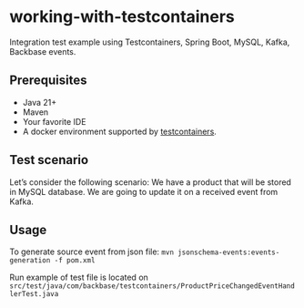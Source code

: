 # working-with-testcontainers

Integration test example using Testcontainers, Spring Boot, MySQL, Kafka, Backbase events.

## Prerequisites
* Java 21+
* Maven
* Your favorite IDE
* A docker environment supported by [testcontainers](https://java.testcontainers.org/supported_docker_environment/).

## Test scenario

Let’s consider the following scenario: We have a product that will be stored in MySQL database. We are going to update it on a received event from Kafka.

## Usage

To generate source event from json file: `mvn jsonschema-events:events-generation -f pom.xml`

Run example of test file is located on `src/test/java/com/backbase/testcontainers/ProductPriceChangedEventHandlerTest.java`